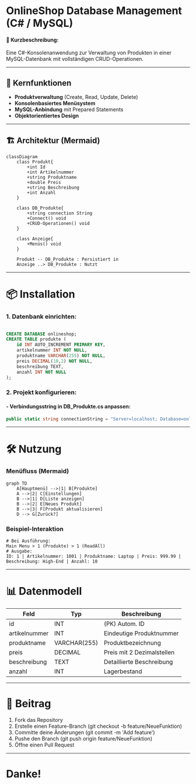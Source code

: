 # OnlineShop Database Management (C# / MySQL)

#### 📝 **Kurzbeschreibung**: 
Eine C#-Konsolenanwendung zur Verwaltung von Produkten in einer MySQL-Datenbank mit vollständigen CRUD-Operationen.

---

## 🚀 Kernfunktionen
- **Produktverwaltung** (Create, Read, Update, Delete)
- **Konsolenbasiertes Menüsystem**
- **MySQL-Anbindung** mit Prepared Statements
- **Objektorientiertes Design**

---

## 🏗️ Architektur (Mermaid)
```mermaid
classDiagram
    class Produkt{
        +int Id
        +int Artikelnummer
        +string Produktname
        +double Preis
        +string Beschreibung
        +int Anzahl
    }
    
    class DB_Produkte{
        +string connection String
        +Connect() void
        +CRUD-Operationen() void
    }
    
    class Anzeige{
        +Menüs() void
    }
    
    Produkt -- DB_Produkte : Persistiert in
    Anzeige ..> DB_Produkte : Nutzt

```
---

# 📦 Installation
### 1. Datenbank einrichten:
```sql

CREATE DATABASE onlineshop;
CREATE TABLE produkte (
    id INT AUTO_INCREMENT PRIMARY KEY,
    artikelnummer INT NOT NULL,
    produktname VARCHAR(255) NOT NULL,
    preis DECIMAL(10,2) NOT NULL,
    beschreibung TEXT,
    anzahl INT NOT NULL
);
```
### 2. Projekt konfigurieren:
#### - Verbindungsstring in DB_Produkte.cs anpassen:

```csharp
public static string connectionString = "Server=localhost; Database=onlineshop; User=root; Password=;";
```
---
# 🛠️ Nutzung
### Menüfluss (Mermaid)
```mermaid
graph TD
    A[Hauptmenü] -->|1| B[Produkte]
    A -->|2| C[Einstellungen]
    B -->|1| D[Liste anzeigen]
    B -->|2| E[Neues Produkt]
    B -->|3| F[Produkt aktualisieren]
    D --> G[Zurück?]
```

### Beispiel-Interaktion

```bush
# Bei Ausführung:
Main Menu > 1 (Produkte) > 1 (ReadAll)
# Ausgabe:
ID: 1 | Artikelnummer: 1001 | Produktname: Laptop | Preis: 999.99 | Beschreibung: High-End | Anzahl: 10
```
---

# 📊 Datenmodell

|Feld	|Typ	|Beschreibung|
|------|-----|------------|
|id	|INT |(PK)	Autom. ID|
|artikelnummer	|INT	|Eindeutige Produktnummer|
|produktname	|VARCHAR(255)	|Produktbezeichnung|
|preis	|DECIMAL	|Preis mit 2 Dezimalstellen|
|beschreibung	|TEXT	|Detaillierte Beschreibung|
|anzahl	|INT	|Lagerbestand|

---
# 🤝 Beitrag
1. Fork das Repository
2. Erstelle einen Feature-Branch (git checkout -b feature/NeueFunktion)
3. Committe deine Änderungen (git commit -m 'Add feature')
4. Pushe den Branch (git push origin feature/NeueFunktion)
5. Öffne einen Pull Request

---
# Danke!
